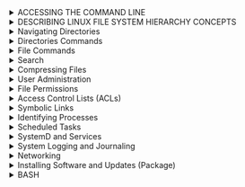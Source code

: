 
<details><summary>ACCESSING THE COMMAND LINE</summary><p>
  
# EXECUTING COMMANDS USING THE BASH SHELL

```bash
whoami    # Output The Current USERNAME.
date      # Display or set the system date and time.
su        # Switch User.
passwd    # Change user password.
whatis    # Show the command’s description in one line
man       # Command-line tool for displaying comprehensive documentation (manual pages).
--help    # Command-line option that displays a brief description of the usage and available options.

```

--------------------------------------------------------------------------------------------------
<p>
</details>

<details><summary>DESCRIBING LINUX FILE SYSTEM HIERARCHY CONCEPTS</summary><p>

## DESCRIBING LINUX FILE SYSTEM HIERARCHY CONCEPTS
--------------------------------------------------------------------------------------------------
<p align="center">

<img src="https://i.imgur.com/HoAqQ6H.png">
  
</p>

--------------------------------------------------------------------------------------------------

</p>
</details>
<details><summary>Navigating Directories</summary><p>
  
## Navigating Directories

```bash
pwd                                          # Print current directory path
ls                                           # List directories
ls -a|--all                                  # List directories including hidden
ls -l                                        # List directories in long form
ls -l -h|--human-readable                    # List directories in long form with human readable sizes
ls -t                                        # List directories by modification time, newest first
ls -lR /Directory (& or 2)> lsfile 			     # Lists all files recursively in a directory and saves the output to a file named "lsfile". Any errors that occur during the process will also be saved to the same file.
ls -lR /Directory | tee Filename | less      # Lists all files recursively in a directory, saves the output to a file named "Filename", and displays the output in the pager "less".
stat filename.txt                            # List size, created and modified timestamps for a file
stat filename.txt                            # List size, created and modified timestamps for a directory
tree                                         # List directory and file tree
tree -a                                      # List directory and file tree including hidden
tree -d                                      # List directory tree
cd Directory                                 # Go to sub-directory
cd                                           # Go to home directory
cd ~                                         # Go to home directory
cd -                                         # Go to last directory
pushd directoryname                          # Go to directoryname sub-directory and add previous directory to stack
popd                                         # Go back to directory in stack saved by `pushd`
```
--------------------------------------------------------------------------------------------------

</p>

</details>

<details><summary>Directories Commands</summary><p>

## Creating Directories

```bash
mkdir directoryname                                          # Create a directory
mkdir directoryname1 directoryname2                          # Create multiple directories
mkdir -p|--parents directoryname1/directoryname2             # Create nested directory
mkdir -p|--parents {directoryname1,directoryname2}/directory # Create multiple nested directories
mktemp -d|--directory                                        # Create a temporary directory
```
--------------------------------------------------------------------------------------------------
## Moving Directories

```bash 
cp -R|--recursive directoryname1 directoryname2                # Copy directory
mv directoryname1 directoryname2                               # Move directory

rsync -z|--compress -v|--verbose /file /directory              # Copy directory, overwrites destination
rsync -a|--archive -z|--compress -v|--verbose /file /directory # Copy directory, without overwriting destination
rsync -avz /directoryname username@hostname:/directory         # Copy local directory to remote directory
rsync -avz username@hostname:/file /directory                  # Copy remote directory to local directory
```
--------------------------------------------------------------------------------------------------
## Deleting Directories

```bash
rmdir directoryname                        # Delete empty directory
rm -r|--recursive directoryname            # Delete directory including contents
rm -r|--recursive -f|--force directoryname # Delete directory including contents, ignore nonexistent files and never prompt
```
--------------------------------------------------------------------------------------------------
</p>
</details>

<details><summary>File Commands</summary><p>
  
## Creating Files

```bash
touch filename.txt                           # Create file or update existing files modified timestamp
touch filename1.txt  filename2.txt           # Create multiple files
touch {filename1.txt,filename2.txt }.txt     # Create multiple files
touch test{1..3}                             # Create test1, test2 and test3 files
touch test{a..c}                             # Create testa, testb and testc files
touch .(file name)                           # Create hidden file
mktemp                                       # Create a temporary file
```
--------------------------------------------------------------------------------------------------
## Copy, Move & Rename Files

```bash
cp filename.txt filedirectory "optional" newfilename.txt   # Copy file
mv filename.txt filedirectory "optional" newfilename.txt   # Move file
mv filename.txt newfilename.txt                            # Rename file
```
--------------------------------------------------------------------------------------------------
## Deleting Files

```bash
rm filename.txt            # Delete file
rm -f|--force filename.txt # Delete file, ignore nonexistent files and never prompt
```
--------------------------------------------------------------------------------------------------
## Reading Files

```bash
file                   # Determine file type
cat filename.txt       # Print all contents
more                   # view the contents of a file one page at a time.
less filename.txt      # Print some contents at a time (g - go to top of file, SHIFT+g, go to bottom of file)
head filename.txt      # Print top 10 lines of file
tail filename.txt      # Print bottom 10 lines of file
open filename.txt      # Open file in the default editor
wc filename.txt        # List number of lines words and characters in the file
wc -l /etc/passwd/ 	  # all users
```
--------------------------------------------------------------------------------------------------
## Standard Output, Standard Error and Standard Input

```bash
echo "Words" > filename.txt   # Overwrite file with content
echo "Words" >> filename.txt  # Append to file with content

ls exists 1> filename.txt     # Redirect the standard output to a file
ls noexist 2> filename.txt    # Rdirect the standard error output to a file
ls 2>&1 filename.txt          # Redirect standard output and error to a file
ls > /dev/null                # Discard standard output and error
```
--------------------------------------------------------------------------------------------------

</p>

</details>

<details><summary>Search</summary><p>

## Finding Files

Find binary files for a command.

```bash
type wget                   # Find the binary
which wget                  # Find the binary
whereis wget                # Find the binary, source, and manual page files
```

`locate` uses an index and is fast.

```bash
updatedb                     # Update the index

locate filename.txt          # Find a file
locate --ignore-case         # Find a file and ignore case
locate f*.txt                # Find a text file starting with 'f'
```

`find` doesn't use an index and is slow.

```bash
find /path -name filename.txt                # Find a file
find /path -iname filename.txt               # Find a file with case insensitive search
find /path -name "*.txt"                     # Find all text files
find /path -name filename.txt -delete        # Find a file and delete it
find /path -name "*.png" -exec pngquant {}   # Find all .png files and execute pngquant on it
find /path -type f -name filename.txt        # Find a file
find /path -type d -name directory           # Find a directory
find /path -type l -name filename.txt        # Find a symbolic link
find /path -type f -mtime +30                # Find files that haven't been modified in 30 days
find /path -type f -mtime +30 -delete        # Delete files that haven't been modified in 30 days

```


--------------------------------------------------------------------------------------------------

## Find in Files

```bash
grep 'foo' /filename.txt                          # Search for 'foo' in file 'filename.txt'
grep 'foo' /directory -r|--recursive              # Search for 'foo' in directory 
grep 'foo' /directory -R|--dereference-recursive  # Search for 'foo' in directory and follow symbolic links
grep 'foo' /directory -l|--files-with-matches     # Show only files that match
grep 'foo' /directory -L|--files-without-match    # Show only files that don't match
grep 'Foo' /directory -i|--ignore-case            # Case insensitive search
grep 'foo' /directory -x|--line-regexp            # Match the entire line
grep 'foo' /directory -C|--context 1              # Add N line of context above and below each search result
grep 'foo' /directory -v|--invert-match           # Show only lines that don't match
grep 'foo' /directory -c|--count                  # Count the number lines that match
grep 'foo' /directory -n|--line-number            # Add line numbers
grep 'foo' /directory --colour                    # Add colour to output
grep 'foo\|bar' /directory -R                     # Search for 'foo' or 'bar' in directory
grep --extended-regexp|-E 'foo|bar' /directory -R # Use regular expressions
egrep 'foo|bar' /directory -R                     # Use regular expressions
grep -e 'pattern' filename.txt                    # Use to find search patterns 
```

--------------------------------------------------------------------------------------------------
</p>
</details>

<details><summary>Compressing Files</summary><p>

  
## Compressing Files

### tar 
```bash
tar (-c:create, -x:extract, -t:list, f:filename) 	# Command-line tool for creating and extracting tar archives.
tar -cf archive.tar file1 file2 file3 	            # Creates a tar archive named "archive.tar" containing the specified files.
tar -tf archive.tar 		                	         # Lists the contents of a tar archive.
-z or --gzip 	.tar.gz			                     # Flag for gzip compression.
-j or --bzip2 	.tar.bz2			                     # Flag for bzip2 compression.
-J or -xz 		.tar.xz	                      	   # Flag for xz compression.
```

### tar -c

Compresses (optionally) and combines one or more files into a single *.tar, *.tar.gz, *.tpz or *.tgz file.

```bash
tar -c|--create -z|--gzip -f|--file=Cfilename.tar /file1.txt /file2.txt # Compress file1.txt and file2.txt into Cfilename.tar
tar -c|--create -z|--gzip -f|--file=Cfilename.tar /{file1,file2}.txt    # Compress file1.txt and file2.txt into Cfilename.tar
tar -c|--create -z|--gzip -f|--file=Cfilename.tar /file                 # Compress directory bar into Cfilename.tar
```

### zip

Compresses one or more files into *.zip files.

```bash
zip Cfilename.zip /file.txt                     # Compress file.txt into Cfilename.zip
zip Cfilename.zip /file1.txt /file2.txt         # Compress file1.txt and file2.txt into Cfilename.zip
zip Cfilename.zip /{file1,file2}.txt            # Compress file1.txt and file2.txt into Cfilename.zip
zip -r|--recurse-paths Cfilename.zip /directory # Compress directory into Cfilename.zip
```

### gzip

Compresses a single file into *.gz files.

```bash
gzip /file.txt Cfilename.gz              # Compress file.txt into Cfilename.gz and then delete bar.txt
gzip -k|--keep /bafiler.txt Cfilename.gz # Compress file.txt into Cfilename.gz
```

## Decompressing Files

### tar -x

```bash
tar -x|--extract -z|--gzip -f|--file=Cfilename.tar.gz # Un-compress Cfilename.tar.gz into current directory
tar -x|--extract -f|--file=Cfilename.tar              # Un-combine Cfilename.tar into current directory
```

### unzip

```bash
unzip Cfilename.zip          # Unzip Cfilename.zip into current directory
```

### gunzip

```bash
gunzip Cfilename.gz           # Unzip Cfilename.gz into current directory and delete Cfilename.gz
gunzip -k|--keep Cfilename.gz # Unzip Cfilename.gz into current directory
```


--------------------------------------------------------------------------------------------------

</p>
</details>

<details><summary>User Administration</summary>
<p>

## User and Group Management
`User Management`
```bash
useradd -g itadmin -c "DB User" -u 1135 -s "/bin/sh" -d /home/techguy1 
# In the above command, we are creating the new user with custom options as simple "#useradd <user>" will create with default setting. The -g (group) -c (description) -u (user id) -s (which shell to be assigned) -d (landed home dir)
sudo useradd -g <primary group> -G <secondary group> username # assign the user primary and secondary group
usermod -aG groubname username                                # Adds the user "username" to the group "groupname".
usermod -aG wheel username			                              # Adds the user "username" to the "wheel" group, which typically grants administrative privileges.
usermod -L username                                           # locking user
usermod -U username                                           # unlocking user
userdel username						                                  # Command-line tool for deleting a user, leaves his home directory intact.
userdel -r username                                           # Command-line tool for deleting a user and also deletes his home directory.
id user 						                                          # Displays information about the user with the specified username.
umask 							                                          # Command-line tool for setting the default permissions for new files and directories.
```
`Group Management`
```bash
groups 							                                          # Lists the groups that the current user belongs to.
cat /etc/group 						                                    # Displays the system's group database.
groupadd groupname 				                                    # Command-line tool for creating a new group.
groupdel groupname                                            # removes an existing group
```
`Password Management`
```bash
chage                                                         # set password expiry
chage -m 0 -M 90 -W 7 -I 14 user03                            # Changes the password aging settings for the user "user03".
passwd -l username                                            # locking password of user
passwd -u username                                            # unlocking password of user
passwd -e username                                            # expire password
passwd -x -1 username                                         # Turnoff password expiry
echo 'myPassword123' | sudo passwd --stdin username
```
--------------------------------------------------------------------------------------------------

</p>
</details>
<details><summary>File Permissions</summary><p>
  
chmod u[+-=](rwx)or(
chown ahmed:data data
## File Permissions

| # | Permission              | rwx | Binary |
| - | -                       | -   | -      |
| 7 | read, write and execute | rwx | 111    |
| 6 | read and write          | rw- | 110    |
| 5 | read and execute        | r-x | 101    |
| 4 | read only               | r-- | 100    |
| 3 | write and execute       | -wx | 011    |
| 2 | write only              | -w- | 010    |
| 1 | execute only            | --x | 001    |
| 0 | none                    | --- | 000    |

For a directory, execute means you can enter a directory.

| User | Group | Others | Description                                                                                          |
| -    | -     | -      | -                                                                                                    |
| 6    | 4     | 4      | User can read and write, everyone else can read (Default file permissions)                           |
| 7    | 5     | 5      | User can read, write and execute, everyone else can read and execute (Default directory permissions) |

- u - User
- g - Group
- o - Others
- a - All of the above

```bash
ls -l /file.sh            # List file permissions
chmod +100 file.sh        # Add 1 to the user permission
chmod -100 file.sh        # Subtract 1 from the user permission
chmod u+x file.sh         # Give the user execute permission
chmod g+x file.sh         # Give the group execute permission
chmod u-x,g-x file.sh     # Take away the user and group execute permission
chmod u+x,g+x,o+x file.sh # Give everybody execute permission
chmod a+x file.sh         # Give everybody execute permission
chmod +x file.sh          # Give everybody execute permission
chown USER file.sh        # Change the owner
```

--------------------------------------------------------------------------------------------------
</p>
</details>

<details><summary>Access Control Lists (ACLs)</summary><p>

## Access Control Lists (ACLs)
```bash	
getfacl FileName 					      # Displays the ACLs for the specified file.
setfacl -m u:user:(r,w,x) FileName  # Adds or modifies the ACL for the specified file, giving the user "user" read, write, and execute permissions.
setfacl -m u:priya:rw <file>        # Assiging the a new user 'priya' with read/write permission on the file. -m (modifying) -u (user)
setfacl -d -m u:priya:rw <dir>      # Setting ACL for directory
getfacl -R <dir> > permissions.acl  # BackUp ACL's in file having all info related ownership/dir inside the dir,subdir,files
setfacl --restore=permissions.acl   # Restore the Permissions/Ownership
ls -laR >						         # Lists all files recursively in a directory, including hidden files, and saves the output to standard output.
```
--------------------------------------------------------------------------------------------------

</p>
</details>

<details><summary>Symbolic Links</summary><p>

## Symbolic Links

```bash
ln -s|--symbolic S.Directory D.Directory              # Create a link 'D.Directory ' to the 'S.Directory' folder
ln -s|--symbolic -f|--force S.Directory D.Directory   # Overwrite an existing symbolic link 'D.Directory '
ls -l                                                 # Show where symbolic links are pointing
```

--------------------------------------------------------------------------------------------------

</p>
</details>
<details><summary>Identifying Processes</summary><p>

## Identifying Processes

```bash
top                    # List all processes interactively
htop                   # List all processes interactively
ps 
ps aux | grep 
ps all                 # List all processes
pg
pidof PName              # Return the PID of all PName processes

CTRL+Z                 # Suspend a process running in the foreground
bg                     # Resume a suspended process and run in the background
fg                     # Bring the last background process to the foreground
fg 1                   # Bring the background process with the PID to the foreground

sleep 30 &             # Sleep for 30 seconds and move the process into the background
jobs                   # List all background jobs
jobs -p                # List all background jobs with their PID

lsof                   # List all open files and the process using them
lsof -itcp:4000        # Return the process listening on port 4000
```

## Process Priority

Process priorities go from -20 (highest) to 19 (lowest).

```bash
nice -n -20 PName      # Change process priority by name
renice 20 PID          # Change process priority by PID
ps -o ni PID           # Return the process priority of PID
```

## Killing Processes

```bash
CTRL+C                 # Kill a process running in the foreground
kill PID               # Shut down process by PID gracefully. Sends TERM signal.
kill -9 PID            # Force shut down of process by PID. Sends SIGKILL signal.
pkill PName            # Shut down process by name gracefully. Sends TERM signal.
pkill -9 PName         # force shut down process by name. Sends SIGKILL signal.
killall PName          # Kill all process with the specified name gracefully.
```

--------------------------------------------------------------------------------------------------
</p>
</details>

<details><summary>Scheduled Tasks</summary><p>
  
## Scheduled Tasks

```pre
   *      *         *         *           *
Minute, Hour, Day of month, Month, Day of the week
```

```bash
crontab -l                 # List cron tab
crontab -e                 # Edit cron tab in Vim
crontab /path/crontab      # Load cron tab from a file
crontab -l > /path/crontab # Save cron tab to a file

* * * * * PName            # Run PName every minute
*/15 * * * * PName         # Run PName every 15 minutes
0 * * * * PName            # Run PName every hour
15 6 * * * PName           # Run PName daily at 6:15 AM
44 4 * * 5 PName           # Run PName every Friday at 4:44 AM
0 0 1 * * PName            # Run PName at midnight on the first of the month
0 0 1 1 * PName            # Run PName at midnight on the first of the year

at -l                      # List scheduled tasks
at -c 1                    # Show task with ID 1
at -r 1                    # Remove task with ID 1
at now + 2 minutes         # Create a task in Vim to execute in 2 minutes
at 12:34 PM next month     # Create a task in Vim to execute at 12:34 PM next month
at tomorrow                # Create a task in Vim to execute tomorrow
```

--------------------------------------------------------------------------------------------------

</p>
</details>
  
<details><summary>SystemD and Services</summary><p>
  
## SystemD and Services
```bash
systemctl 						                # Controls the systemd system and service manager.
systemctl -t help 					          # Displays help information about systemd unit types.
systemctl list-units -t service 			    # Lists all active systemd services on the system.
systemctl --faild -type-service 			    # Lists all failed systemd services of type "service".
systemctl start ___ 					          # Starts a systemd service with the specified name.
systemctl is-active ___ 				       # Checks if a systemd service with the specified name is currently active.
systemctl stop ___ 					          # Stops a systemd service with the specified name.
systemctl enable ___ 					       # Enables a systemd service with the specified name to start automatically at boot time.
systemctl restart ___ 				          # Restarts a systemd service with the specified name.
systemctl reload ____ 					       # Reloads the configuration of a systemd service with the specified name.
systemctl reload-or-restart ___ 			    # Reloads the configuration of a systemd service with the specified name, or restarts it if the reload fails.
systemctl list-dependencies ___ 			    # Lists the dependencies of a systemd unit with the specified name.
systemctl list-dependencies --reverse ___  # Lists the reverse dependencies of a systemd unit with the specified name.
systemctl status sshd.service				    # Displays the status of the "sshd" systemd service.
```

--------------------------------------------------------------------------------------------------

</p>
</details>
  
<details><summary>System Logging and Journaling</summary><p>
  
## System Logging and Journaling
```bash
system Logging /var/log/ 	   # Directory containing system logs.
Journal entries 					# Log entries generated by the systemd journal.
```

--------------------------------------------------------------------------------------------------

</p>
</details>
  
<details><summary>Networking</summary>
<p>
  
## Networking
```bash
nmcli 							                        # Command-line tool for managing NetworkManager.
nmtui 							                        # Text-based user interface for managing NetworkManager.
ip addr 						                           # Displays network interface configuration information.
ip config 						                        # Displays IP configuration information.
ip route 						                        # Displays the system's routing table.
tracepath 						                        # Traces the path that a packet takes from the host system to a remote system.
ping 							                           # Sends ICMP echo request packets to a remote system to test connectivity.
hostname 						                        # Displays or sets the system's hostname.
hostnamectl						                        # Command-line tool for managing the system's hostname.
hostnamectl status 					                  # Displays the current hostname and related information.
cat /etc/sysconfig/network-scripts//ifcfg-enp0s3 	# Displays the configuration file for the "enp0s3" network interface.
cat /etc/hosts 						                  # Displays the system's hosts file.
cat /etc/resolv.cof					                  # Displays the system's DNS resolver configuration file.
```
--------------------------------------------------------------------------------------------------

## Network Troubleshooting

```bash
ping example.com            # Send multiple ping requests using the ICMP protocol
ping -c 10 -i 5 example.com # Make 10 attempts, 5 seconds apart

ip addr                     # List IP addresses on the system
ip route show               # Show IP addresses to router

netstat -i|--interfaces     # List all network interfaces and in/out usage
netstat -l|--listening      # List all open ports

traceroute example.com      # List all servers the network traffic goes through

mtr -w|--report-wide example.com                                    # Continually list all servers the network traffic goes through
mtr -r|--report -w|--report-wide -c|--report-cycles 100 example.com # Output a report that lists network traffic 100 times

nmap 0.0.0.0                # Scan for the 1000 most common open ports on localhost
nmap 0.0.0.0 -p1-65535      # Scan for open ports on localhost between 1 and 65535
nmap 192.168.4.3            # Scan for the 1000 most common open ports on a remote IP address
nmap -sP 192.168.1.1/24     # Discover all machines on the network by ping'ing them
```
--------------------------------------------------------------------------------------------------

## HTTP Requests

```bash
curl https://example.com                               # Return response body
curl -i|--include https://example.com                  # Include status code and HTTP headers
curl -L|--location https://example.com                 # Follow redirects
curl -o|--remote-name foo.txt https://example.com      # Output to a text file
curl -H|--header "User-Agent: Foo" https://example.com # Add a HTTP header

wget https://example.com/file.txt .                            # Download a file to the current directory
wget -O|--output-document foo.txt https://example.com/file.txt # Output to a file with the specified name
```
--------------------------------------------------------------------------------------------------

## DNS

```bash
host example.com            # Show the IPv4 and IPv6 addresses

dig example.com             # Show complete DNS information

cat /etc/resolv.conf        # resolv.conf lists nameservers
```
--------------------------------------------------------------------------------------------------

## Secure Shell Protocol (SSH)

```bash
ssh hostname                                        # Connect to hostname using your current user name over the default SSH port 22.
ssh -i identityfile.pem hostname                    # Connect to hostname using the identity file.
ssh user@hostname                                   # Connect to hostname using the user over the default SSH port 22.
ssh user@hostname -p 8765                           # Connect to hostname using the user over a custom port.
ssh ssh://user@hostname:8765                        # Connect to hostname using the user over a custom port.
ssh-keygen                                          # Create a private key and matching public key.
ssh-keygen -f .ssh/key-with-pass                    # Determines the files where the keys are saved.
ssh-copy-id -i .ssh/key-with-pass.pub user@hostname # Copies the public key of the SSH key pair to the destination system.
ssh -i .ssh/key-with-pass user@hostname             # Authenticate to the host system using the corresponding private key.
```

Set default user and port in `~/.ssh/config`, so you can just enter the name next time:

```bash
$ cat ~/.ssh/config
Host name
  User foo
  Hostname 127.0.0.1
  Port 8765
$ ssh name
```

--------------------------------------------------------------------------------------------------


</p>
</details>

<details><summary>Installing Software and Updates (Package)</summary>
<p>

```bash
rpm -aq                       # List all installed packages
rpm -q yum                    # List what version of the yum package is currently installed
yum list pkgname|pngpattern   # List installed and available packages by name
yum search KEYWORD            # Search for a package by keyword
yum info pkgname              # Show details of a package
yum install pkgname           # Install a package
yum update                    # Update all packages
yum remove pkgname            # Remove a package
yum upgrade pkgname           # Upgrade a package
yum localinsatll pkgname      # Show details of a local
yum remove <pkg/command/rpm>  # install/update/upgrade or transaction history
yum history list              # Show pkg info
yum history list all          # pkg info install/update/upgrade or transaction history by id
yum history info <id>         # undo the transaction by id
yum history undo <id>         # redo the transaction by id
yum history redo <id>         # yum stores transaction in single SQLite db. To start new transaction history
yum list installed            # displays a list of all the packages that are currently installed.

```
--------------------------------------------------------------------------------------------------

</p>
</details>  


<details><summary>BASH</summary>
<p>
  
## Bash Profile

- bash - `.bashrc`
- zsh - `.zshrc`

```bash
# Always run ls after cd
function cd {
  builtin cd "$@" && ls
}

# Prompt user before overwriting any files
alias cp='cp --interactive'
alias mv='mv --interactive'
alias rm='rm --interactive'

# Always show disk usage in a human readable format
alias df='df -h'
alias du='du -h'
```

## Bash Script

### Variables

```bash
#!/bin/bash

foo=123                   # Initialize variable v_name with 123
declare -i v_name=123     # Initialize an integer foo with 123
declare -r v_name=123     # Initialize readonly variable v_name with 123
echo $v_name              # Print variable v_name
echo ${v_name}_'bar'      # Print variable v_name followed by _bar
echo ${v_name:-'default'} # Print variable v_name if it exists otherwise print default

export v_name             # Make v_name available to child processes
unset v_name              # Make v_name unavailable to child processes
```

### Environment Variables

```bash
#!/bin/bash

env               # List all environment variables
echo $PATH        # Print PATH environment variable
export v_name=123 # Set an environment variable
```

### Functions

```bash
#!/bin/bash

greet() {
  local world = "World"
  echo "$1 $world"
  return "$1 $world"
}
greet "Hello"
greeting=$(greet "Hello")
```

### Exit Codes

```bash
#!/bin/bash

exit 0   # Exit the script successfully
exit 1   # Exit the script unsuccessfully
echo $?  # Print the last exit code
```

### Conditional Statements

#### Boolean Operators

- `$v_name` - Is true
- `!$v_name` - Is false

#### Numeric Operators

- `-eq` - Equals
- `-ne` - Not equals
- `-gt` - Greater than
- `-ge` - Greater than or equal to
- `-lt` - Less than
- `-le` - Less than or equal to
- `-e` foo.txt - Check file exists
- `-z` foo - Check if variable exists

#### String Operators

- `=` - Equals
- `==` - Equals
- `-z` - Is null
- `-n` - Is not null
- `<` - Is less than in ASCII alphabetical order
- `>` - Is greater than in ASCII alphabetical order

#### If Statements

```bash
#!/bin/bash

if [[$v_name = 'bar']]; then
  echo 'one'
elif [[$v_name = 'bar']] || [[$v_name = 'baz']]; then
  echo 'two'
elif [[$v_name = 'ban']] && [[$USER = 'bat']]; then
  echo 'three'
else
  echo 'four'
fi
```

#### Inline If Statements

```bash
#!/bin/bash

[[ $USER = 'rehan' ]] && echo 'yes' || echo 'no'
```

#### While Loops

```bash
#!/bin/bash

declare -i counter
counter=10
while [$counter -gt 2]; do
  echo The counter is $counter
  counter=counter-1
done
```

#### For Loops

```bash
#!/bin/bash

for i in {0..10..2}
  do
    echo "Index: $i"
  done

for filename in file1 file2 file3
  do
    echo "Content: " >> $filename
  done

for filename in *;
  do
    echo "Content: " >> $filename
  done
```

#### Case Statements

```bash
#!/bin/bash

echo "What's the weather like tomorrow?"
read weather

case $weather in
  sunny | warm ) echo "Nice weather: " $weather
  ;;
  cloudy | cool ) echo "Not bad weather: " $weather
  ;;
  rainy | cold ) echo "Terrible weather: " $weather
  ;;
  * ) echo "Don't understand"
  ;;
esac
```
--------------------------------------------------------------------------------------------------

</p>
</details>  
